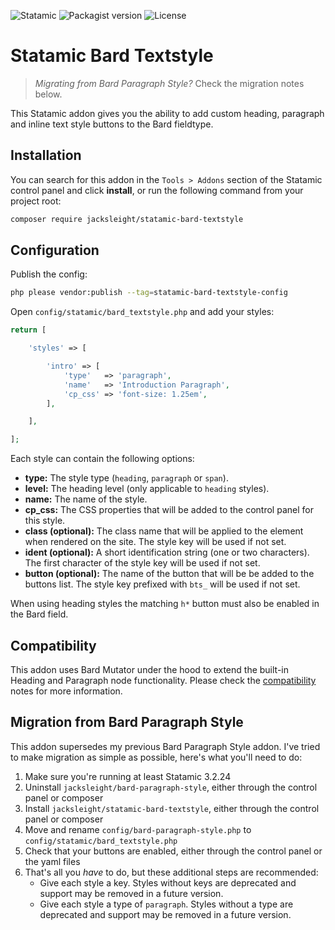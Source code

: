 <!-- statamic:hide -->

![Statamic](https://flat.badgen.net/badge/Statamic/3.1.14+/FF269E)
![Packagist version](https://flat.badgen.net/packagist/v/jacksleight/statamic-bard-textstyle)
![License](https://flat.badgen.net/github/license/jacksleight/statamic-bard-textstyle)

# Statamic Bard Textstyle

<!-- /statamic:hide -->

> *Migrating from Bard Paragraph Style?* Check the migration notes below.

This Statamic addon gives you the ability to add custom heading, paragraph and inline text style buttons to the Bard fieldtype.

## Installation

You can search for this addon in the `Tools > Addons` section of the Statamic control panel and click **install**, or run the following command from your project root:

```bash
composer require jacksleight/statamic-bard-textstyle
```

## Configuration

Publish the config:

```bash
php please vendor:publish --tag=statamic-bard-textstyle-config
```

Open `config/statamic/bard_textstyle.php` and add your styles:


```php
return [

    'styles' => [

        'intro' => [
            'type'   => 'paragraph',
            'name'   => 'Introduction Paragraph',
            'cp_css' => 'font-size: 1.25em',
        ],

    ],

];
```

Each style can contain the following options:

* **type:** The style type (`heading`, `paragraph` or `span`).
* **level:** The heading level (only applicable to `heading` styles).
* **name:** The name of the style.
* **cp_css:** The CSS properties that will be added to the control panel for this style.
* **class (optional):** The class name that will be applied to the element when rendered on the site. The style key will be used if not set.
* **ident (optional):** A short identification string (one or two characters). The first character of the style key will be used if not set.
* **button (optional):** The name of the button that will be be added to the buttons list. The style key prefixed with `bts_` will be used if not set.

When using heading styles the matching `h*` button must also be enabled in the Bard field.

## Compatibility

This addon uses Bard Mutator under the hood to extend the built-in Heading and Paragraph node functionality. Please check the [compatibility](https://github.com/jacksleight/statamic-bard-mutator#compatibility) notes for more information.

## Migration from Bard Paragraph Style

This addon supersedes my previous Bard Paragraph Style addon. I've tried to make migration as simple as possible, here's what you'll need to do:

1. Make sure you're running at least Statamic 3.2.24
2. Uninstall `jacksleight/bard-paragraph-style`, either through the control panel or composer
3. Install `jacksleight/statamic-bard-textstyle`, either through the control panel or composer
4. Move and rename `config/bard-paragraph-style.php` to `config/statamic/bard_textstyle.php`
5. Check that your buttons are enabled, either through the control panel or the yaml files
6. That's all you *have* to do, but these additional steps are recommended:
    * Give each style a key. Styles without keys are deprecated and support may be removed in a future version.
    * Give each style a type of `paragraph`. Styles without a type are deprecated and support may be removed in a future version.